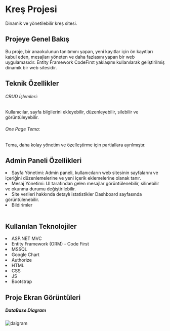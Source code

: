 <h1>Kreş Projesi</h1>
Dinamik ve yönetilebilir kreş sitesi.
<h2>Projeye Genel Bakış</h2>
Bu proje, bir anaokulunun tanıtımını yapan, yeni kayıtlar için ön kayıtları kabul eden, mesajları yöneten ve daha fazlasını yapan bir web uygulamasıdır. Entity Framework CodeFirst yaklaşımı kullanılarak geliştirilmiş dinamik bir web sitesidir.
</br>
<h2>Teknik Özellikler</h2>
<h6>CRUD İşlemleri: </h6> Kullanıcılar, sayfa bilgilerini ekleyebilir, düzenleyebilir, silebilir ve görüntüleyebilir.
<h6>One Page Tema: </h6> Tema, daha kolay yönetim ve özelleştirme için partiallara ayrılmıştır.
</br>
<h2>Admin Paneli Özellikleri</h2>
<li>Sayfa Yönetimi: Admin paneli, kullanıcıların web sitesinin sayfalarını ve içeriğini düzenlemelerine ve yeni içerik eklemelerine olanak tanır.</li>
<li>Mesaj Yönetimi:  UI tarafından gelen mesajlar görüntülenebilir, silinebilir ve okunma durumu değiştirilebilir.</li>
<li>Site verileri hakkında detaylı istatistikler Dashboard sayfasında görüntülenebilir.</li>
<li>Bildirimler</li>
</br>
<h2>Kullanılan Teknolojiler</h2>
<li>ASP.NET MVC</li>
<li>Entity Framework (ORM) - Code First</li>
<li>MSSQL</li>
<li>Google Chart</li>
<li>Authorize</li>
<li>HTML</li>
<li>CSS</li>
<li>JS</li>
<li>Bootstrap</li>
<h2>Proje Ekran Görüntüleri</h2>
<h5>DataBase Diagram</h5>

![daigram](https://github.com/onayyy/KidKinder/assets/32500921/82e5211a-5523-41aa-afe5-ee57dcf1613e)
